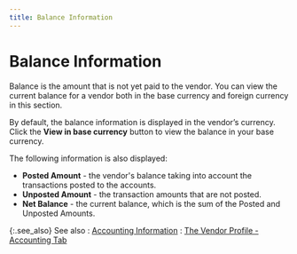 ```yaml
---
title: Balance Information
---
```


# Balance Information


Balance is the amount that is not yet paid to the vendor. You can view  the current balance for a vendor both in the base currency and foreign  currency in this section.


By default, the balance information is displayed in the vendor’s currency.  Click the **View in base currency**  button to view the balance in your base currency.


The following information is also displayed:

- **Posted 
 Amount** - the vendor's balance taking into account the transactions  posted to the accounts.
- **Unposted 
 Amount** - the transaction amounts that are not posted.
- **Net 
 Balance** - the current balance, which is the sum of the Posted and  Unposted Amounts.



{:.see_also}
See also
: [Accounting  Information]({{site.mv_baseurl}}/vendor-details/accounting-information/accounting_information_vendors_content.html)
: [The  Vendor Profile - Accounting Tab]({{site.mv_baseurl}}/creating/the-vendor-profile-accounting/the_vendor_profile_accounting_tab.html)
